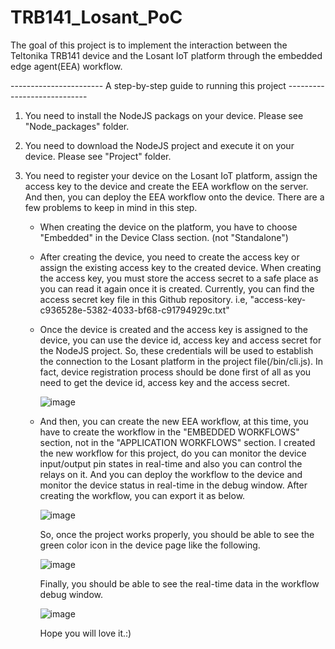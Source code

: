 # TRB141_Losant_PoC

The goal of this project is to implement the interaction between the Teltonika TRB141 device and the Losant IoT platform through the embedded edge agent(EEA) workflow.

----------------------- A step-by-step guide to running this project ----------------------------

1. You need to install the NodeJS packags on your device. Please see "Node_packages" folder.
2. You need to download the NodeJS project and execute it on your device. Please see "Project" folder.
3. You need to register your device on the Losant IoT platform, assign the access key to the device and create the EEA workflow on the server.
   And then, you can deploy the EEA workflow onto the device.
   There are a few problems to keep in mind in this step.
   
   - When creating the device on the platform, you have to choose "Embedded" in the Device Class section. (not "Standalone")
   - After creating the device, you need to create the access key or assign the existing access key to the created device.
     When creating the access key, you must store the access secret to a safe place as you can read it again once it is created.
     Currently, you can find the access secret key file in this Github repository. i.e, "access-key-c936528e-5382-4033-bf68-c91794929c.txt"
   - Once the device is created and the access key is assigned to the device, you can use the device id, access key and access secret for the NodeJS project.
     So, these credentials will be used to establish the connection to the Losant platform in the project file(/bin/cli.js).
     In fact, device registration process should be done first of all as you need to get the device id, access key and the access secret.
     
     ![image](https://user-images.githubusercontent.com/58363139/161797950-68598be6-ba0c-4027-b67d-0153929af880.png)

   - And then, you can create the new EEA workflow, at this time, you have to create the workflow in the "EMBEDDED WORKFLOWS" section, 
     not in the "APPLICATION WORKFLOWS" section.
     I created the new workflow for this project, do you can monitor the device input/output pin states in real-time and also you can control the relays on it.
     And you can deploy the workflow to the device and monitor the device status in real-time in the debug window.
     After creating the workflow, you can export it as below.
     
     ![image](https://user-images.githubusercontent.com/58363139/161800063-17699dba-1e92-44f4-8c2c-b57f26d67bb8.png)

     So, once the project works properly, you should be able to see the green color icon in the device page like the following.
     
     ![image](https://user-images.githubusercontent.com/58363139/161800402-a6f342a8-54c7-4663-8d40-8b362105daab.png)

     Finally, you should be able to see the real-time data in the workflow debug window.

     ![image](https://user-images.githubusercontent.com/58363139/161800909-e58ed5e7-7504-4a85-af90-3b8b7e2ba9ce.png)

     Hope you will love it.:)
     
     
